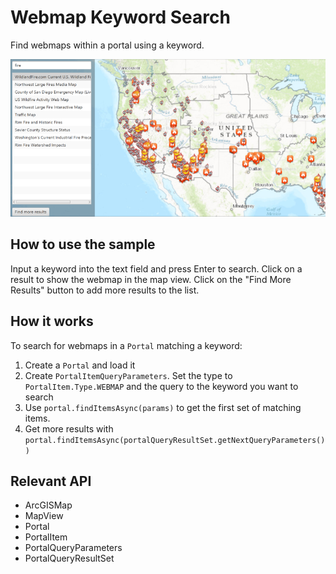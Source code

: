 # Webmap Keyword Search

Find webmaps within a portal using a keyword.

<img src="WebmapKeywordSearch.png"/>

## How to use the sample

Input a keyword into the text field and press Enter to search. Click on a result to show the webmap in the map view. 
Click on the "Find More Results" button to add more results to the list.

## How it works

To search for webmaps in a `Portal` matching a keyword:

  1. Create a `Portal` and load it
  2. Create `PortalItemQueryParameters`. Set the type to `PortalItem.Type.WEBMAP` and the 
  query to the keyword you want to search
  3. Use `portal.findItemsAsync(params)` to get the first set of matching items.
  4. Get more results with `portal.findItemsAsync(portalQueryResultSet.getNextQueryParameters())`


## Relevant API


  * ArcGISMap
  * MapView
  * Portal
  * PortalItem
  * PortalQueryParameters
  * PortalQueryResultSet

